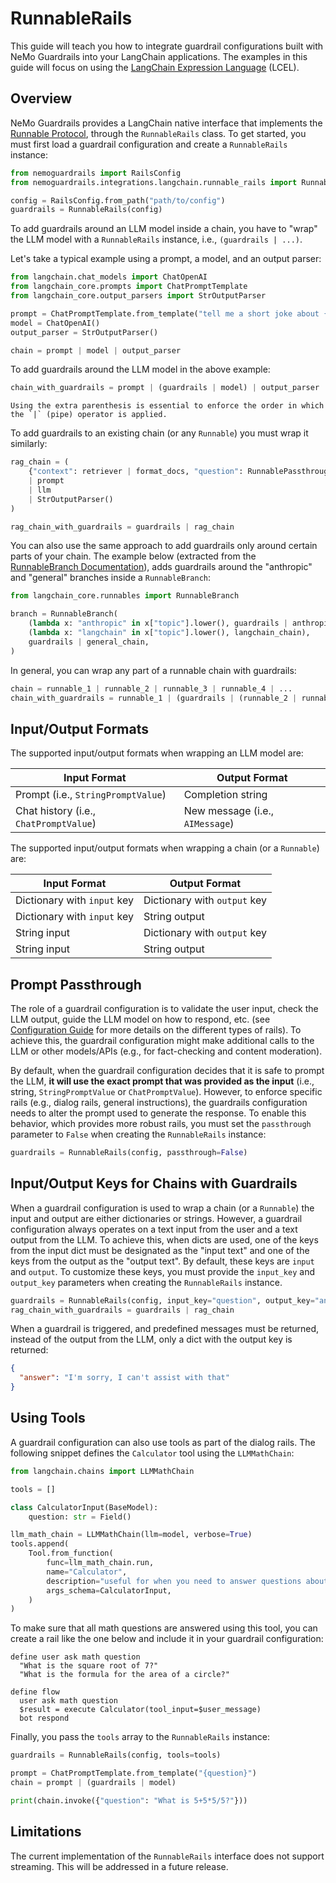 # RunnableRails

This guide will teach you how to integrate guardrail configurations built with NeMo Guardrails into your LangChain applications. The examples in this guide will focus on using the [LangChain Expression Language](https://python.langchain.com/docs/expression_language/) (LCEL).

## Overview

NeMo Guardrails provides a LangChain native interface that implements the [Runnable Protocol](https://python.langchain.com/docs/expression_language/interface), through the `RunnableRails` class. To get started, you must first load a guardrail configuration and create a `RunnableRails` instance:

```python
from nemoguardrails import RailsConfig
from nemoguardrails.integrations.langchain.runnable_rails import RunnableRails

config = RailsConfig.from_path("path/to/config")
guardrails = RunnableRails(config)
```

To add guardrails around an LLM model inside a chain, you have to "wrap" the LLM model with a `RunnableRails` instance, i.e., `(guardrails | ...)`.

Let's take a typical example using a prompt, a model, and an output parser:

```python
from langchain.chat_models import ChatOpenAI
from langchain_core.prompts import ChatPromptTemplate
from langchain_core.output_parsers import StrOutputParser

prompt = ChatPromptTemplate.from_template("tell me a short joke about {topic}")
model = ChatOpenAI()
output_parser = StrOutputParser()

chain = prompt | model | output_parser
```

To add guardrails around the LLM model in the above example:

```python
chain_with_guardrails = prompt | (guardrails | model) | output_parser
```
```{note}
Using the extra parenthesis is essential to enforce the order in which the `|` (pipe) operator is applied.
```

To add guardrails to an existing chain (or any `Runnable`) you must wrap it similarly:

```python
rag_chain = (
    {"context": retriever | format_docs, "question": RunnablePassthrough()}
    | prompt
    | llm
    | StrOutputParser()
)

rag_chain_with_guardrails = guardrails | rag_chain
```

You can also use the same approach to add guardrails only around certain parts of your chain. The example below (extracted from the [RunnableBranch Documentation](https://python.langchain.com/docs/expression_language/how_to/routing)), adds guardrails around the "anthropic" and "general" branches inside a `RunnableBranch`:

```python
from langchain_core.runnables import RunnableBranch

branch = RunnableBranch(
    (lambda x: "anthropic" in x["topic"].lower(), guardrails | anthropic_chain),
    (lambda x: "langchain" in x["topic"].lower(), langchain_chain),
    guardrails | general_chain,
)
```

In general, you can wrap any part of a runnable chain with guardrails:

```python
chain = runnable_1 | runnable_2 | runnable_3 | runnable_4 | ...
chain_with_guardrails = runnable_1 | (guardrails | (runnable_2 | runnable_3)) | runnable_4 | ...
```

## Input/Output Formats

The supported input/output formats when wrapping an LLM model are:

| Input Format                           | Output Format                   |
|----------------------------------------|---------------------------------|
| Prompt (i.e., `StringPromptValue`)     | Completion string               |
| Chat history (i.e., `ChatPromptValue`) | New message (i.e., `AIMessage`) |

The supported input/output formats when wrapping a chain (or a `Runnable`) are:

| Input Format                | Output Format                |
|-----------------------------|------------------------------|
| Dictionary with `input` key | Dictionary with `output` key |
| Dictionary with `input` key | String output                |
| String input                | Dictionary with `output` key |
| String input                | String output                |

## Prompt Passthrough

The role of a guardrail configuration is to validate the user input, check the LLM output, guide the LLM model on how to respond, etc. (see [Configuration Guide](../configuration-guide.md#guardrails-definitions) for more details on the different types of rails). To achieve this, the guardrail configuration might make additional calls to the LLM or other models/APIs (e.g., for fact-checking and content moderation).

By default, when the guardrail configuration decides that it is safe to prompt the LLM, **it will use the exact prompt that was provided as the input** (i.e., string, `StringPromptValue` or `ChatPromptValue`). However, to enforce specific rails (e.g., dialog rails, general instructions), the guardrails configuration needs to alter the prompt used to generate the response. To enable this behavior, which provides more robust rails, you must set the `passthrough` parameter to `False` when creating the `RunnableRails` instance:

```python
guardrails = RunnableRails(config, passthrough=False)
```

## Input/Output Keys for Chains with Guardrails

When a guardrail configuration is used to wrap a chain (or a `Runnable`) the input and output are either dictionaries or strings. However, a guardrail configuration always operates on a text input from the user and a text output from the LLM. To achieve this, when dicts are used, one of the keys from the input dict must be designated as the "input text" and one of the keys from the output as the "output text". By default, these keys are `input` and `output`. To customize these keys, you must provide the `input_key` and `output_key` parameters when creating the `RunnableRails` instance.

```python
guardrails = RunnableRails(config, input_key="question", output_key="answer")
rag_chain_with_guardrails = guardrails | rag_chain
```

When a guardrail is triggered, and predefined messages must be returned, instead of the output from the LLM, only a dict with the output key is returned:

```json
{
  "answer": "I'm sorry, I can't assist with that"
}
```

## Using Tools

A guardrail configuration can also use tools as part of the dialog rails. The following snippet defines the `Calculator` tool using the `LLMMathChain`:

```python
from langchain.chains import LLMMathChain

tools = []

class CalculatorInput(BaseModel):
    question: str = Field()

llm_math_chain = LLMMathChain(llm=model, verbose=True)
tools.append(
    Tool.from_function(
        func=llm_math_chain.run,
        name="Calculator",
        description="useful for when you need to answer questions about math",
        args_schema=CalculatorInput,
    )
)
```

To make sure that all math questions are answered using this tool, you can create a rail like the one below and include it in your guardrail configuration:

```colang
define user ask math question
  "What is the square root of 7?"
  "What is the formula for the area of a circle?"

define flow
  user ask math question
  $result = execute Calculator(tool_input=$user_message)
  bot respond
```

Finally, you pass the `tools` array to the `RunnableRails` instance:

```python
guardrails = RunnableRails(config, tools=tools)

prompt = ChatPromptTemplate.from_template("{question}")
chain = prompt | (guardrails | model)

print(chain.invoke({"question": "What is 5+5*5/5?"}))
```

## Limitations

The current implementation of the `RunnableRails` interface does not support streaming. This will be addressed in a future release.
